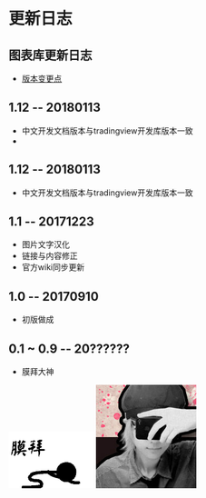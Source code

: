 # 更新日志

## 图表库更新日志
* [版本变更点](book/Breaking-changes.md)

## 1.12 -- 20180113
* 中文开发文档版本与tradingview开发库版本一致
*
## 1.12 -- 20180113
* 中文开发文档版本与tradingview开发库版本一致


## 1.1 -- 20171223

* 图片文字汉化
* 链接与内容修正
* 官方wiki同步更新

## 1.0 -- 20170910

* 初版做成


## 0.1 ~ 0.9 -- 20??????

* 膜拜大神

![膜拜](images/muobai.gif)
![zlq4863947](images/zlq4863947.jpg)
<!--stackedit_data:
eyJoaXN0b3J5IjpbNzk4NDEwMzU1XX0=
-->